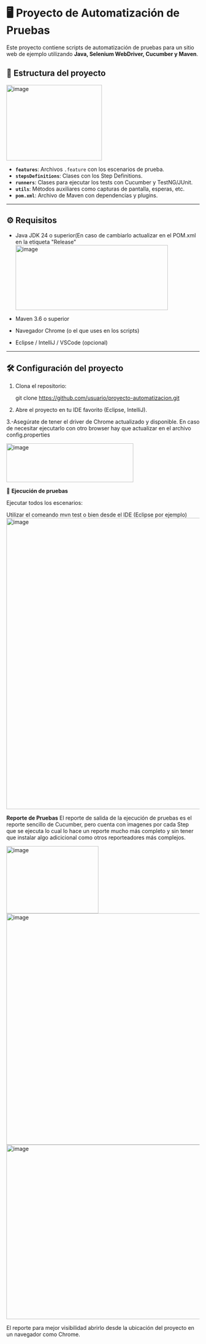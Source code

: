 # 🖥️ Proyecto de Automatización de Pruebas

Este proyecto contiene scripts de automatización de pruebas para un sitio web de ejemplo utilizando **Java, Selenium WebDriver, Cucumber y Maven**.

## 📁 Estructura del proyecto

<img width="249" height="197" alt="image" src="https://github.com/user-attachments/assets/13359c70-de58-40a4-bd7d-0a0096f9ef85" />



- **`features`**: Archivos `.feature` con los escenarios de prueba.
- **`stepsDefinitions`**: Clases con los Step Definitions.
- **`runners`**: Clases para ejecutar los tests con Cucumber y TestNG/JUnit.
- **`utils`**: Métodos auxiliares como capturas de pantalla, esperas, etc.
- **`pom.xml`**: Archivo de Maven con dependencias y plugins.

---

## ⚙️ Requisitos

- Java JDK 24 o superior(En caso de cambiarlo actualizar en el POM.xml en la etiqueta "Release" <img width="397" height="169" alt="image" src="https://github.com/user-attachments/assets/c2665c82-6e8a-4243-976e-f34dfb161a08" />

- Maven 3.6 o superior
- Navegador Chrome (o el que uses en los scripts)
- Eclipse / IntelliJ / VSCode (opcional)

---

## 🛠️ Configuración del proyecto

1. Clona el repositorio:

   git clone https://github.com/usuario/proyecto-automatizacion.git

2. Abre el proyecto en tu IDE favorito (Eclipse, IntelliJ).

3.-Asegúrate de tener el driver de Chrome actualizado y disponible.
En caso de necesitar ejecutarlo con otro browser hay que actualizar en el archivo config.properties

<img width="331" height="101" alt="image" src="https://github.com/user-attachments/assets/e2a8b85d-91fb-484e-99b2-2bb6043aec96" />


🚀 **Ejecución de pruebas**

Ejecutar todos los escenarios:

Utilizar el comeando mvn test o bien desde el IDE (Eclipse por ejemplo)
<img width="658" height="758" alt="image" src="https://github.com/user-attachments/assets/b656cdc0-75c1-4805-89f6-8f2f6702d69a" />

**Reporte de Pruebas**
El reporte de salida de la ejecución de pruebas es el reporte sencillo de Cucumber, pero cuenta con imagenes por cada Step que se ejecuta lo cual lo hace un reporte mucho más completo y sin tener que instalar algo adicicional como otros reporteadores más complejos.

<img width="240" height="175" alt="image" src="https://github.com/user-attachments/assets/86a90a26-36a6-45f6-b386-e0bd6918ae58" />

<img width="1351" height="602" alt="image" src="https://github.com/user-attachments/assets/00125445-e890-4c85-b405-80987e782095" />

<img width="1360" height="454" alt="image" src="https://github.com/user-attachments/assets/65a9e400-6d01-446d-a53e-1279bfed0e5f" />

El reporte para mejor visibilidad abrirlo desde la ubicación del proyecto en un navegador como Chrome.
